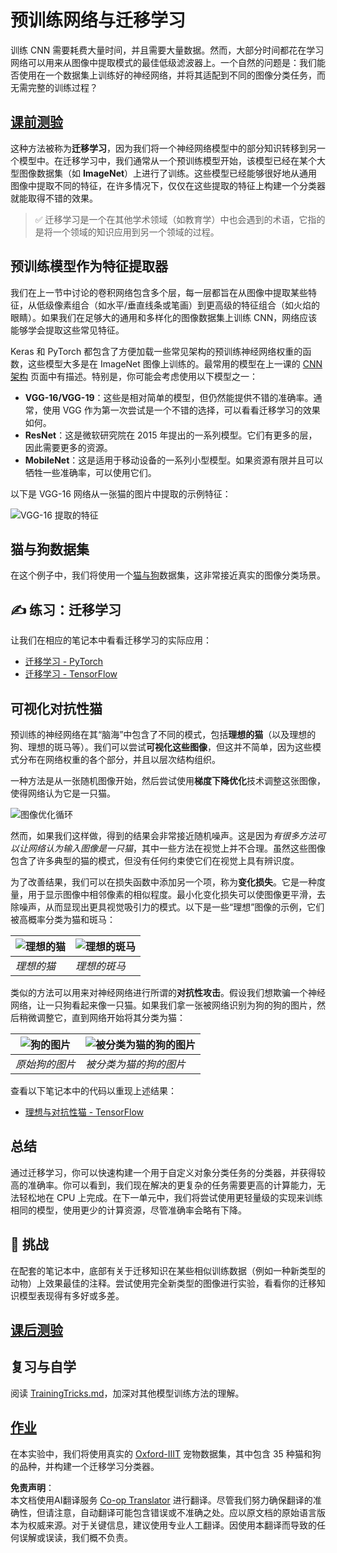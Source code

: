 <!--
CO_OP_TRANSLATOR_METADATA:
{
  "original_hash": "717775c4050ccbffbe0c961ad8bf7bf7",
  "translation_date": "2025-08-24T20:35:04+00:00",
  "source_file": "lessons/4-ComputerVision/08-TransferLearning/README.md",
  "language_code": "zh"
}
-->
# 预训练网络与迁移学习

训练 CNN 需要耗费大量时间，并且需要大量数据。然而，大部分时间都花在学习网络可以用来从图像中提取模式的最佳低级滤波器上。一个自然的问题是：我们能否使用在一个数据集上训练好的神经网络，并将其适配到不同的图像分类任务，而无需完整的训练过程？

## [课前测验](https://red-field-0a6ddfd03.1.azurestaticapps.net/quiz/108)

这种方法被称为**迁移学习**，因为我们将一个神经网络模型中的部分知识转移到另一个模型中。在迁移学习中，我们通常从一个预训练模型开始，该模型已经在某个大型图像数据集（如 **ImageNet**）上进行了训练。这些模型已经能够很好地从通用图像中提取不同的特征，在许多情况下，仅仅在这些提取的特征上构建一个分类器就能取得不错的效果。

> ✅ 迁移学习是一个在其他学术领域（如教育学）中也会遇到的术语，它指的是将一个领域的知识应用到另一个领域的过程。

## 预训练模型作为特征提取器

我们在上一节中讨论的卷积网络包含多个层，每一层都旨在从图像中提取某些特征，从低级像素组合（如水平/垂直线条或笔画）到更高级的特征组合（如火焰的眼睛）。如果我们在足够大的通用和多样化的图像数据集上训练 CNN，网络应该能够学会提取这些常见特征。

Keras 和 PyTorch 都包含了方便加载一些常见架构的预训练神经网络权重的函数，这些模型大多是在 ImageNet 图像上训练的。最常用的模型在上一课的 [CNN 架构](../07-ConvNets/CNN_Architectures.md) 页面中有描述。特别是，你可能会考虑使用以下模型之一：

* **VGG-16/VGG-19**：这些是相对简单的模型，但仍然能提供不错的准确率。通常，使用 VGG 作为第一次尝试是一个不错的选择，可以看看迁移学习的效果如何。
* **ResNet**：这是微软研究院在 2015 年提出的一系列模型。它们有更多的层，因此需要更多的资源。
* **MobileNet**：这是适用于移动设备的一系列小型模型。如果资源有限并且可以牺牲一些准确率，可以使用它们。

以下是 VGG-16 网络从一张猫的图片中提取的示例特征：

![VGG-16 提取的特征](../../../../../translated_images/features.6291f9c7ba3a0b951af88fc9864632b9115365410765680680d30c927dd67354.zh.png)

## 猫与狗数据集

在这个例子中，我们将使用一个[猫与狗](https://www.microsoft.com/download/details.aspx?id=54765&WT.mc_id=academic-77998-cacaste)数据集，这非常接近真实的图像分类场景。

## ✍️ 练习：迁移学习

让我们在相应的笔记本中看看迁移学习的实际应用：

* [迁移学习 - PyTorch](../../../../../lessons/4-ComputerVision/08-TransferLearning/TransferLearningPyTorch.ipynb)
* [迁移学习 - TensorFlow](../../../../../lessons/4-ComputerVision/08-TransferLearning/TransferLearningTF.ipynb)

## 可视化对抗性猫

预训练的神经网络在其“脑海”中包含了不同的模式，包括**理想的猫**（以及理想的狗、理想的斑马等）。我们可以尝试**可视化这些图像**，但这并不简单，因为这些模式分布在网络权重的各个部分，并且以层次结构组织。

一种方法是从一张随机图像开始，然后尝试使用**梯度下降优化**技术调整这张图像，使得网络认为它是一只猫。

![图像优化循环](../../../../../translated_images/ideal-cat-loop.999fbb8ff306e044f997032f4eef9152b453e6a990e449bbfb107de2493cc37e.zh.png)

然而，如果我们这样做，得到的结果会非常接近随机噪声。这是因为*有很多方法可以让网络认为输入图像是一只猫*，其中一些方法在视觉上并不合理。虽然这些图像包含了许多典型的猫的模式，但没有任何约束使它们在视觉上具有辨识度。

为了改善结果，我们可以在损失函数中添加另一个项，称为**变化损失**。它是一种度量，用于显示图像中相邻像素的相似程度。最小化变化损失可以使图像更平滑，去除噪声，从而显现出更具视觉吸引力的模式。以下是一些“理想”图像的示例，它们被高概率分类为猫和斑马：

![理想的猫](../../../../../translated_images/ideal-cat.203dd4597643d6b0bd73038b87f9c0464322725e3a06ab145d25d4a861c70592.zh.png) | ![理想的斑马](../../../../../translated_images/ideal-zebra.7f70e8b54ee15a7a314000bb5df38a6cfe086ea04d60df4d3ef313d046b98a2b.zh.png)
-----|-----
*理想的猫* | *理想的斑马*

类似的方法可以用来对神经网络进行所谓的**对抗性攻击**。假设我们想欺骗一个神经网络，让一只狗看起来像一只猫。如果我们拿一张被网络识别为狗的狗的图片，然后稍微调整它，直到网络开始将其分类为猫：

![狗的图片](../../../../../translated_images/original-dog.8f68a67d2fe0911f33041c0f7fce8aa4ea919f9d3917ec4b468298522aeb6356.zh.png) | ![被分类为猫的狗的图片](../../../../../translated_images/adversarial-dog.d9fc7773b0142b89752539bfbf884118de845b3851c5162146ea0b8809fc820f.zh.png)
-----|-----
*原始狗的图片* | *被分类为猫的狗的图片*

查看以下笔记本中的代码以重现上述结果：

* [理想与对抗性猫 - TensorFlow](../../../../../lessons/4-ComputerVision/08-TransferLearning/AdversarialCat_TF.ipynb)

## 总结

通过迁移学习，你可以快速构建一个用于自定义对象分类任务的分类器，并获得较高的准确率。你可以看到，我们现在解决的更复杂的任务需要更高的计算能力，无法轻松地在 CPU 上完成。在下一单元中，我们将尝试使用更轻量级的实现来训练相同的模型，使用更少的计算资源，尽管准确率会略有下降。

## 🚀 挑战

在配套的笔记本中，底部有关于迁移知识在某些相似训练数据（例如一种新类型的动物）上效果最佳的注释。尝试使用完全新类型的图像进行实验，看看你的迁移知识模型表现得有多好或多差。

## [课后测验](https://red-field-0a6ddfd03.1.azurestaticapps.net/quiz/208)

## 复习与自学

阅读 [TrainingTricks.md](TrainingTricks.md)，加深对其他模型训练方法的理解。

## [作业](lab/README.md)

在本实验中，我们将使用真实的 [Oxford-IIIT](https://www.robots.ox.ac.uk/~vgg/data/pets/) 宠物数据集，其中包含 35 种猫和狗的品种，并构建一个迁移学习分类器。

**免责声明**：  
本文档使用AI翻译服务 [Co-op Translator](https://github.com/Azure/co-op-translator) 进行翻译。尽管我们努力确保翻译的准确性，但请注意，自动翻译可能包含错误或不准确之处。应以原文档的原始语言版本为权威来源。对于关键信息，建议使用专业人工翻译。因使用本翻译而导致的任何误解或误读，我们概不负责。